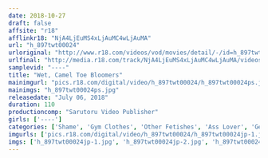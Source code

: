 ```yaml
---
date: 2018-10-27
draft: false
affsite: "r18"
afflinkr18: "NjA4LjEuMS4xLjAuMC4wLjAuMA"
url: "h_897twt00024"
urloriginal: "http://www.r18.com/videos/vod/movies/detail/-/id=h_897twt00024"
urlfinal: "http://media.r18.com/track/NjA4LjEuMS4xLjAuMC4wLjAuMA/videos/vod/movies/detail/-/id=h_897twt00024"
samplevid: "----"
title: "Wet, Camel Toe Bloomers"
mainimgurl: "pics.r18.com/digital/video/h_897twt00024/h_897twt00024ps.jpg"
mainimgs: "h_897twt00024ps.jpg"
releasedate: "July 06, 2018"
duration: 110
productioncomp: "Sarutoru Video Publisher"
girls: ['----']
categories: ['Shame', 'Gym Clothes', 'Other Fetishes', 'Ass Lover', 'Genital Close-Up', 'Amateur', 'Non-nude Erotica', 'Squirting', 'Big Vibrator', 'Hi-Def']
imgurls: ['pics.r18.com/digital/video/h_897twt00024/h_897twt00024jp-1.jpg', 'pics.r18.com/digital/video/h_897twt00024/h_897twt00024jp-2.jpg', 'pics.r18.com/digital/video/h_897twt00024/h_897twt00024jp-3.jpg', 'pics.r18.com/digital/video/h_897twt00024/h_897twt00024jp-4.jpg', 'pics.r18.com/digital/video/h_897twt00024/h_897twt00024jp-5.jpg', 'pics.r18.com/digital/video/h_897twt00024/h_897twt00024jp-6.jpg', 'pics.r18.com/digital/video/h_897twt00024/h_897twt00024jp-7.jpg', 'pics.r18.com/digital/video/h_897twt00024/h_897twt00024jp-8.jpg', 'pics.r18.com/digital/video/h_897twt00024/h_897twt00024jp-9.jpg', 'pics.r18.com/digital/video/h_897twt00024/h_897twt00024jp-10.jpg', 'pics.r18.com/digital/video/h_897twt00024/h_897twt00024jp-11.jpg', 'pics.r18.com/digital/video/h_897twt00024/h_897twt00024jp-12.jpg', 'pics.r18.com/digital/video/h_897twt00024/h_897twt00024jp-13.jpg', 'pics.r18.com/digital/video/h_897twt00024/h_897twt00024jp-14.jpg', 'pics.r18.com/digital/video/h_897twt00024/h_897twt00024jp-15.jpg', 'pics.r18.com/digital/video/h_897twt00024/h_897twt00024jp-16.jpg', 'pics.r18.com/digital/video/h_897twt00024/h_897twt00024jp-17.jpg', 'pics.r18.com/digital/video/h_897twt00024/h_897twt00024jp-18.jpg', 'pics.r18.com/digital/video/h_897twt00024/h_897twt00024jp-19.jpg', 'pics.r18.com/digital/video/h_897twt00024/h_897twt00024jp-20.jpg']
imgs: ['h_897twt00024jp-1.jpg', 'h_897twt00024jp-2.jpg', 'h_897twt00024jp-3.jpg', 'h_897twt00024jp-4.jpg', 'h_897twt00024jp-5.jpg', 'h_897twt00024jp-6.jpg', 'h_897twt00024jp-7.jpg', 'h_897twt00024jp-8.jpg', 'h_897twt00024jp-9.jpg', 'h_897twt00024jp-10.jpg', 'h_897twt00024jp-11.jpg', 'h_897twt00024jp-12.jpg', 'h_897twt00024jp-13.jpg', 'h_897twt00024jp-14.jpg', 'h_897twt00024jp-15.jpg', 'h_897twt00024jp-16.jpg', 'h_897twt00024jp-17.jpg', 'h_897twt00024jp-18.jpg', 'h_897twt00024jp-19.jpg', 'h_897twt00024jp-20.jpg']
---
```

